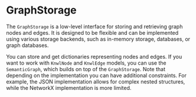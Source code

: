 # GraphStorage

The `GraphStorage` is a low-level interface for storing and retrieving graph nodes and edges. It is designed to be flexible and can be implemented using various storage backends, such as in-memory storage, databases, or graph databases.

You can store and get dictionaries representing nodes and edges. If you want to work with `KnwlNode` and `KnwlEdge` models, you can use the `SemanticGraph`, which builds on top of the `GraphStorage`. Note that depending on the implementation you can have additional constraints. For example, the JSON implementation allows for complex nested structures, while the NetworkX implementation is more limited.